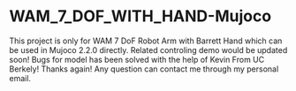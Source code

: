 # WAM_7_DOF_WITH_HAND-Mujoco
This project is only for WAM 7 DoF Robot Arm with Barrett Hand which can be used in Mujoco 2.2.0 directly. Related controling demo would be updated soon! Bugs for model has been solved with the help of Kevin From UC Berkely! Thanks again! Any question can contact me through my personal email.
